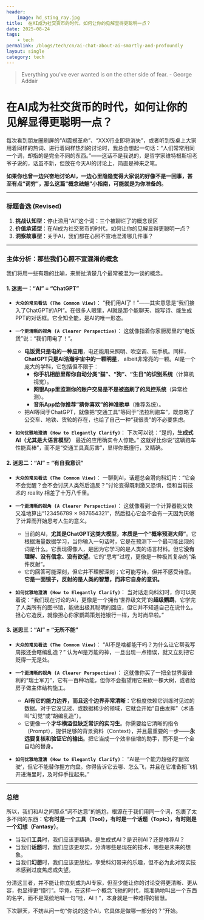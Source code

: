 ```yaml
---
header:
    image: hd_sting_ray.jpg
title:  在AI成为社交货币的时代，如何让你的见解显得更聪明一点？
date: 2025-08-24
tags:
    - tech
permalink: /blogs/tech/cn/ai-chat-about-ai-smartly-and-profoundly
layout: single
category: tech
---
```

> Everything you've ever wanted is on the other side of fear. - George Addair

# 在AI成为社交货币的时代，如何让你的见解显得更聪明一点？


每次看到朋友圈刷屏的“AI震撼革命”、“XXX行业即将消失”，或者听到饭桌上大家用着同样的热词、进行着同样热烈的讨论时，我总会想起一句话：“人们常常用同一个词，却指的是完全不同的东西。”——这话不是我说的，是哲学家维特根斯坦老爷子说的，话虽不新，但放在今天AI的讨论上，简直是神来之笔。

**如果你也曾一边兴奋地讨论AI，一边心里隐隐觉得大家说的好像不是一回事，甚至有点“词穷”，那么这篇“概念祛魅”小指南，可能就是为你准备的。**

---

### 标题备选 (Revised)

1.  **挑战认知型**：停止滥用“AI”这个词：三个被聊烂了的概念误区
2.  **价值承诺型**：在AI成为社交货币的时代，如何让你的见解显得更聪明一点？
3.  **洞察故事型**：关于AI，我们都在心照不宣地混淆哪几件事？

---

### 主体分析：那些我们心照不宣混淆的概念

我们将用一些有趣的比喻，来掰扯清楚几个最常被混为一谈的概念。

#### 1. 迷思一：“AI” = “ChatGPT”

*   **`大众的常见看法 (The Common View)`**：
    “我们用AI了！”——其实意思是“我们接入了ChatGPT的API”。在很多人眼里，AI就是那个能聊天、能写诗、能生成PPT的对话框。它全知全能，是AI的唯一形态。

*   **`一个更清晰的视角 (A Clearer Perspective)`**：
    这就像指着你家厨房里的“电饭煲”说：“我们用电了！”。
    *   **电饭煲只是电的一种应用**，电还能用来照明、吹空调、玩手机。同样，**ChatGPT只是AI浩瀚宇宙中的一颗明星**， albeit非常亮的一颗。AI是一个庞大的学科，它包括但不限于：
        *   **你手机相册里帮你自动分类“猫”、“狗”、“生日”的识别系统**（计算机视觉）。
        *   **网银App里监测你的账户交易是不是被盗刷了的风控系统**（异常检测）。
        *   **音乐App给你推荐“猜你喜欢”的神准歌单**（推荐系统）。
    *   把AI等同于ChatGPT，就像把“交通工具”等同于“法拉利跑车”，既忽略了公交车、地铁、货轮的存在，也给了自己一种“我很贵”的不必要焦虑。

*   **`如何优雅地澄清 (How to Elegantly Clarify)`**：
    下次可以说：“是的，**生成式AI（尤其是大语言模型）** 最近的应用确实令人惊艳。” 这就好比你说“这辆跑车性能真棒”，而不是“交通工具真厉害”，显得你既懂行，又精确。

#### 2. 迷思二：“AI” = “有自我意识”

*   **`大众的常见看法 (The Common View)`**：
    一聊到AI，话题总会滑向科幻片：“它会不会觉醒？会不会讨厌人类然后造反？”讨论变得既刺激又恐惧，但和当前技术的 reality 相差了十万八千里。

*   **`一个更清晰的视角 (A Clearer Perspective)`**：
    这就像看到一个计算器能又快又准地算出“123456789 × 987654321”，然后担心它会不会有一天因为厌倦了计算而开始思考人生的意义。
    *   当前的AI，**尤其是ChatGPT这类大模型，本质是一个“概率预测大师”**。它根据海量数据学习，当你输入一句话时，它是在预测下一个最可能出现的词是什么。它表现得像人，是因为它学习的是人类的语言材料。但它**没有理解、没有信念、没有欲望**。它的“思考”过程，更像是一种极其复杂的“条件反射”。
    *   它的回答可能深刻，但它并不理解深刻；它可能写诗，但并不感受诗意。**它是一面镜子，反射的是人类的智慧，而非它自身的意识。**

*   **`如何优雅地澄清 (How to Elegantly Clarify)`**：
    当对话走向科幻时，你可以笑着说：“我们现在讨论的AI，更像是一个拥有‘世界级文凭’的**超级鹦鹉**，它学完了人类所有的图书馆，能做出极其聪明的回应，但它并不知道自己在说什么。担心它造反，就像担心你家鹦鹉策划抢银行一样，为时尚早啦。”

#### 3. 迷思三：“AI” = “无所不能”

*   **`大众的常见看法 (The Common View)`**：
    “AI不是啥都能干吗？为什么让它帮我写周报还会瞎编乱造？” 认为AI是万能的神，一旦出现一点错误，就又立刻把它贬得一无是处。

*   **`一个更清晰的视角 (A Clearer Perspective)`**：
    这就像你买了一把全世界最锋利的“瑞士军刀”，它有一百种功能，但你不会指望用它来砍一棵大树，或者给房子做主体结构施工。
    *   **AI有它的能力边界，而且这个边界非常清晰**：它极度依赖它训练时见过的数据。对于它没见过、或数据稀少的领域，它就会开始“自由发挥”（术语叫“幻觉”或“胡编乱造”）。
    *   它更像一个**才华横溢但缺乏常识的实习生**。你需要给它清晰的指令（Prompt），提供足够的背景资料（Context），并且最重要的一步——**永远要复核和验证它的输出**。把它当成一个效率倍增的助手，而不是一个全自动的替身。

*   **`如何优雅地澄清 (How to Elegantly Clarify)`**：
    “AI是一个能力超强的‘副驾驶’，但它不能替你握方向盘。你得告诉它去哪、怎么飞，并且在它准备把飞机开进海里时，及时伸手拉起来。”

---

### 总结

所以，我们和AI之间那点“词不达意”的尴尬，根源在于我们用同一个词，包裹了太多不同的东西：**它有时是一个工具（Tool），有时是一个话题（Topic），有时则是一个幻想（Fantasy）**。

*   当我们**工具**时，我们应该更精确，是生成式AI？是识别AI？还是推荐AI？
*   当我们**话题**时，我们应该更现实，分清哪些是现在的技术，哪些是未来的想象。
*   当我们**幻想**时，我们应该更放松，享受科幻带来的乐趣，但不必为此对现实技术感到过度焦虑或失望。

分清这三者，并不能让你立刻成为AI专家，但至少能让你的讨论变得更清晰、更从容，也显得更“懂行”。毕竟，在这样一个概念飞驰的时代，能准确地叫出一个东西的名字，而不是笼统地喊一句“哇，AI！”，本身就是一种难得的智慧。

下次聊天，不妨从问一句“你说的这个AI，它具体是做哪一部分的？”开始。
